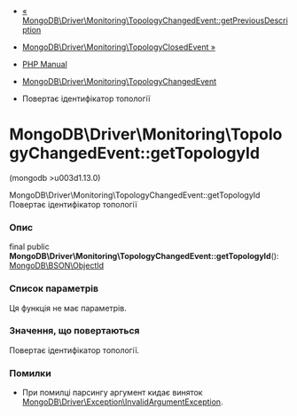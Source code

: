 - [«
MongoDB\Driver\Monitoring\TopologyChangedEvent::getPreviousDescription](mongodb-driver-monitoring-topologychangedevent.getpreviousdescription.md)
- [MongoDB\Driver\Monitoring\TopologyClosedEvent
»](class.mongodb-driver-monitoring-topologyclosedevent.md)

- [PHP Manual](index.md)
- [MongoDB\Driver\Monitoring\TopologyChangedEvent](class.mongodb-driver-monitoring-topologychangedevent.md)
- Повертає ідентифікатор топології

# MongoDB\Driver\Monitoring\TopologyChangedEvent::getTopologyId

(mongodb \>u003d1.13.0)

MongoDB\Driver\Monitoring\TopologyChangedEvent::getTopologyId
Повертає ідентифікатор топології

### Опис

final public
**MongoDB\Driver\Monitoring\TopologyChangedEvent::getTopologyId**():
[MongoDB\BSON\ObjectId](class.mongodb-bson-objectid.md)

### Список параметрів

Ця функція не має параметрів.

### Значення, що повертаються

Повертає ідентифікатор топології.

### Помилки

- При помилці парсингу аргумент кидає виняток
[MongoDB\Driver\Exception\InvalidArgumentException](class.mongodb-driver-exception-invalidargumentexception.md).
